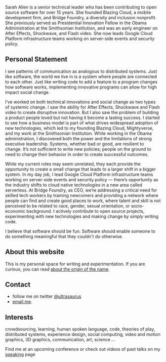 
Sarah Allen is a senior technical leader who has been contributing to open source software for over 15 years.  She founded Blazing Cloud, a mobile development firm, and Bridge Foundry, a diversity and inclusion nonprofit. She previously served as Presidential Innovation Fellow in the Obama Administration at the Smithsonian Institution, and was an early engineer on After Effects, Shockwave, and Flash video.  She now leads Google Cloud Platform infrastructure teams working on server-side events and security policy.


## Personal Statement

I see patterns of communication as analogous to distributed systems. Just like software, the world we live in is a system where people are connected to each other.  Just like writing code to add a feature to a program changes how software works, implementing innovative programs can allow for high impact social change.

I’ve worked on both technical innovations and social change as two types of systemic change. I saw the ability for After Effects, Shockwave and Flash video to create disruptive innovation. But I also saw the problem of building a product people loved but not having it become a lasting success. I started to see how a business model is part of what drives widespread adoption of new technologies, which led to my founding Blazing Cloud, Mightyverse, and my work at the Smithsonian Institution. While working in the Obama administration, I discovered both the power and the limitations of strong executive leadership. Systems, whether bad or good, are resilient to change. It’s not sufficient to write new policies; people on the ground to need to change their behavior in order to create successful outcomes.

While my current roles may seem unrelated, they each provide the opportunity to create a small change that leads to a larger shift in a bigger system.  In my day job, I lead Google Cloud Platform infrastructure teams working on server-side events and security policy — there’s opportunity as the industry shifts to cloud native technologies in a new area called serverless. At Bridge Foundry, as CEO, we’re addressing a critical need for skilled tech workers by training newcomers and providing a network where people can find and create good places to work, where talent and skill is not perceived to be related to race, gender, sexual orientation, or socio-economic background.  I actively contribute to open source projects, experimenting with new technologies and making change by *simply* writing code.

I believe that software should be fun. Software should  enable someone to do something meaningful that they couldn't do otherwise.


## About this website
This is my personal space for writing and experimentation. If you are curious, you can read [about the origin of the name](https://www.ultrasaurus.com/about/ultrasaurus.html).

## Contact

* follow me on twitter [@ultrasaurus](http://twitter.com/ultrasaurus)
* [email me](https://www.ultrasaurus.com/emailme.php).

## Interests

crowdsourcing, learning, human spoken language, code, theories of play, distributed systems, experience design, social computing, video and motion graphics, 3D graphics, communication, art, science ...

Find me at an upcoming conference or check out videos of past talks on my [speaking](/speaking) page